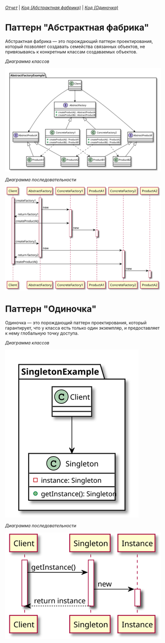 *[Отчет](https://github.com/rovany706/design-patterns/blob/master/AbstractFactoryAndSingleton/docs/Report.pdf)* | *[Код (Абстрактная фабрика)](https://github.com/rovany706/design-patterns/tree/Abstract-factory/AbstractFactoryAndSingleton/src/ru/ryazanov/HSE)* | *[Код (Одиночка)](https://github.com/rovany706/design-patterns/tree/master/AbstractFactoryAndSingleton/src/ru/ryazanov/HSE)*
# Паттерн "Абстрактная фабрика"
Абстрактная фабрика — это порождающий паттерн проектирования, который позволяет создавать семейства связанных объектов, не привязываясь к конкретным классам создаваемых объектов.

*Диаграмма классов*

![Class diagram](docs/img/AF_CD.svg)

*Диаграмма последовательности*

![Sequence diagram](docs/img/AF_SD.svg)

# Паттерн "Одиночка"
Одиночка — это порождающий паттерн проектирования, который гарантирует, что у класса есть только один экземпляр, и предоставляет к нему глобальную точку доступа.

*Диаграмма классов*

![Class diagram](docs/img/Singleton_CD.svg)

*Диаграмма последовательности*

![Sequence diagram](docs/img/Singleton_SD.svg)
